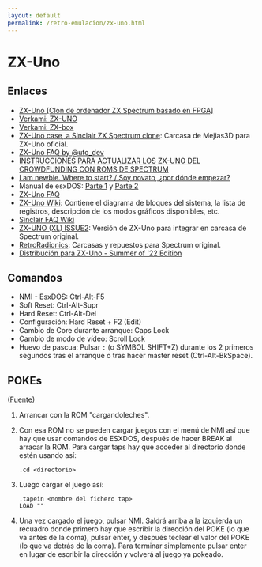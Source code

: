 ```yaml
---
layout: default
permalink: /retro-emulacion/zx-uno.html
---
```


# ZX-Uno

## Enlaces

* [ZX-Uno [Clon de ordenador ZX Spectrum basado en FPGA]](http://zxuno.speccy.org/)
* [Verkami: ZX-UNO](http://www.verkami.com/projects/14074-zx-uno)
* [Verkami: ZX-box](https://www.verkami.com/projects/14684-zx-box)
* [ZX-Uno case, a Sinclair ZX Spectrum clone](http://www.thingiverse.com/thing:594804): Carcasa de Mejias3D para ZX-Uno oficial.
* [ZX-Uno FAQ by @uto_dev](http://www.ngpaws.com/zxunofaq.html)
* [INSTRUCCIONES PARA ACTUALIZAR LOS ZX-UNO DEL CROWDFUNDING CON ROMS DE SPECTRUM](http://zxuno.speccy.org/instrucciones.shtml)
* [I am newbie. Where to start? / Soy novato, ¿por dónde empezar?](http://www.zxuno.com/forum/viewtopic.php?f=27&t=754)
* Manual de esxDOS: [Parte 1](http://www.vintagenarios.com/manual-esxdos-parte-t1120.html) y [Parte 2](http://www.vintagenarios.com/manual-esxdos-parte-t1122.html)
* [ZX-Uno FAQ](http://uto.speccy.org/zxunofaq.html)
* [ZX-Uno Wiki](http://www.zxuno.com/wiki/index.php/ZX_Spectrum): Contiene el diagrama de bloques del sistema, la lista de registros, descripción de los modos gráficos disponibles, etc.
* [Sinclair FAQ Wiki](http://faqwiki.zxnet.co.uk/wiki/Main_Page)
* [ZX-UNO (XL) ISSUE2](https://www.8bits4ever.net/product-page/zx-uno-xl-issue2): Versión de ZX-Uno para integrar en carcasa de Spectrum original.
* [RetroRadionics](http://retroradionics.co.uk/): Carcasas y repuestos para Spectrum original.
* [Distribución para ZX-Uno - Summer of '22 Edition](http://retrowiki.es/viewtopic.php?f=110&t=200038436)

## Comandos

* NMI - EsxDOS: Ctrl-Alt-F5
* Soft Reset: Ctrl-Alt-Supr
* Hard Reset: Ctrl-Alt-Del
* Configuración: Hard Reset + F2 (Edit)
* Cambio de Core durante arranque: Caps Lock
* Cambio de modo de vídeo: Scroll Lock
* Huevo de pascua: Pulsar `:` (o SYMBOL SHIFT+Z) durante los 2 primeros segundos tras el arranque o tras hacer master reset (Ctrl-Alt-BkSpace).

## POKEs

([Fuente](http://uto.speccy.org/zxunofaq.html#megafaq))

1. Arrancar con la ROM "cargandoleches".
2. Con esa ROM no se pueden cargar juegos con el menú de NMI así que hay que usar comandos de ESXDOS, después de hacer BREAK al arracar la ROM. Para cargar taps hay que acceder al directorio donde estén usando así:

    ```
    .cd <directorio>
    ```

3. Luego cargar el juego así:

    ```
    .tapein <nombre del fichero tap>
    LOAD ""
    ```

4. Una vez cargado el juego, pulsar NMI. Saldrá arriba a la izquierda un recuadro donde primero hay que escribir la dirección del POKE (lo que va antes de la coma), pulsar enter, y después teclear el valor del POKE (lo que va detrás de la coma). Para terminar simplemente pulsar enter en lugar de escribir la dirección y volverá al juego ya pokeado.
